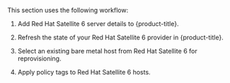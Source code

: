 This section uses the following workflow:

1.  Add Red Hat Satellite 6 server details to {product-title}.

2.  Refresh the state of your Red Hat Satellite 6 provider in
    {product-title}.

3.  Select an existing bare metal host from Red Hat Satellite 6 for
    reprovisioning.

4.  Apply policy tags to Red Hat Satellite 6 hosts.
